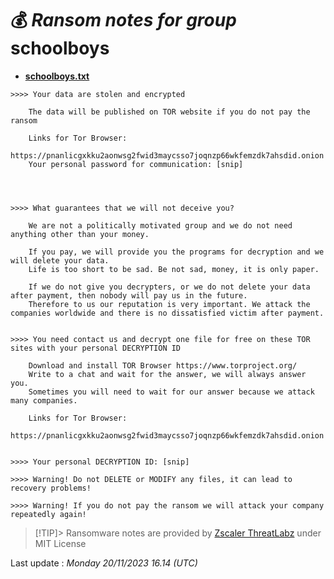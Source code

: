 # 💰 _Ransom notes for group_ schoolboys
* **[schoolboys.txt](https://ransomware.live/ransomware_notes/schoolboys/schoolboys.txt)**

```
>>>> Your data are stolen and encrypted

	The data will be published on TOR website if you do not pay the ransom 

	Links for Tor Browser:
	https://pnanlicgxkku2aonwsg2fwid3maycsso7joqnzp66wkfemzdk7ahsdid.onion
	Your personal password for communication: [snip]




>>>> What guarantees that we will not deceive you? 

	We are not a politically motivated group and we do not need anything other than your money. 
    
	If you pay, we will provide you the programs for decryption and we will delete your data. 
	Life is too short to be sad. Be not sad, money, it is only paper.
    
	If we do not give you decrypters, or we do not delete your data after payment, then nobody will pay us in the future. 
	Therefore to us our reputation is very important. We attack the companies worldwide and there is no dissatisfied victim after payment.
    

>>>> You need contact us and decrypt one file for free on these TOR sites with your personal DECRYPTION ID

	Download and install TOR Browser https://www.torproject.org/
	Write to a chat and wait for the answer, we will always answer you. 
	Sometimes you will need to wait for our answer because we attack many companies.
	
	Links for Tor Browser:
	https://pnanlicgxkku2aonwsg2fwid3maycsso7joqnzp66wkfemzdk7ahsdid.onion

	
>>>> Your personal DECRYPTION ID: [snip]

>>>> Warning! Do not DELETE or MODIFY any files, it can lead to recovery problems!

>>>> Warning! If you do not pay the ransom we will attack your company repeatedly again!

```


> [!TIP]> Ransomware notes are provided by [Zscaler ThreatLabz](https://github.com/threatlabz/ransomware_notes) under MIT License
> 




Last update : _Monday 20/11/2023 16.14 (UTC)_

